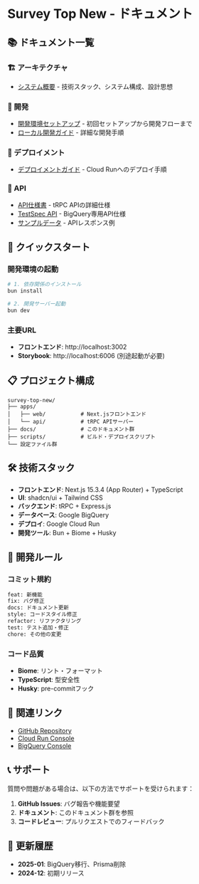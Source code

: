 # Survey Top New - ドキュメント

## 📚 ドキュメント一覧

### 🏗️ アーキテクチャ
- [システム概要](./architecture/OVERVIEW.md) - 技術スタック、システム構成、設計思想

### 🔧 開発
- [開発環境セットアップ](./development/SETUP.md) - 初回セットアップから開発フローまで
- [ローカル開発ガイド](./development/LOCAL_DEVELOPMENT.md) - 詳細な開発手順

### 🚀 デプロイメント
- [デプロイメントガイド](./deployment/DEPLOYMENT.md) - Cloud Runへのデプロイ手順

### 📡 API
- [API仕様書](./api/README.md) - tRPC APIの詳細仕様
- [TestSpec API](./api/testspec-API.md) - BigQuery専用API仕様
- [サンプルデータ](./api/testspec-P1-normal.json) - APIレスポンス例

## 🚀 クイックスタート

### 開発環境の起動

```bash
# 1. 依存関係のインストール
bun install

# 2. 開発サーバー起動
bun dev
```

### 主要URL

- **フロントエンド**: http://localhost:3002
- **Storybook**: http://localhost:6006 (別途起動が必要)

## 📋 プロジェクト構成

```
survey-top-new/
├── apps/
│   ├── web/           # Next.jsフロントエンド
│   └── api/           # tRPC APIサーバー
├── docs/              # このドキュメント群
├── scripts/           # ビルド・デプロイスクリプト
└── 設定ファイル群
```

## 🛠️ 技術スタック

- **フロントエンド**: Next.js 15.3.4 (App Router) + TypeScript
- **UI**: shadcn/ui + Tailwind CSS
- **バックエンド**: tRPC + Express.js
- **データベース**: Google BigQuery
- **デプロイ**: Google Cloud Run
- **開発ツール**: Bun + Biome + Husky

## 📝 開発ルール

### コミット規約

```bash
feat: 新機能
fix: バグ修正
docs: ドキュメント更新
style: コードスタイル修正
refactor: リファクタリング
test: テスト追加・修正
chore: その他の変更
```

### コード品質

- **Biome**: リント・フォーマット
- **TypeScript**: 型安全性
- **Husky**: pre-commitフック

## 🔗 関連リンク

- [GitHub Repository](https://github.com/okazu3333/survey-top-new)
- [Cloud Run Console](https://console.cloud.google.com/run/detail/asia-northeast1/survey-new-top)
- [BigQuery Console](https://console.cloud.google.com/bigquery?project=viewpers)

## 📞 サポート

質問や問題がある場合は、以下の方法でサポートを受けられます：

1. **GitHub Issues**: バグ報告や機能要望
2. **ドキュメント**: このドキュメント群を参照
3. **コードレビュー**: プルリクエストでのフィードバック

## 🔄 更新履歴

- **2025-01**: BigQuery移行、Prisma削除
- **2024-12**: 初期リリース
